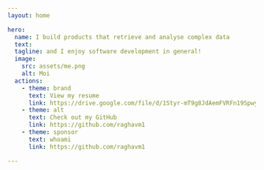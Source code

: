 ```yaml
---
layout: home

hero:
  name: I build products that retrieve and analyse complex data
  text: 
  tagline: and I enjoy software development in general!
  image:
    src: assets/me.png
    alt: Moi
  actions:
    - theme: brand
      text: View my resume
      link: https://drive.google.com/file/d/1Styr-mT9g8JdAemFVRFn19Spwy57WyAw/view?usp=sharing
    - theme: alt
      text: Check out my GitHub
      link: https://github.com/raghavm1
    - theme: sponsor
      text: whoami
      link: https://github.com/raghavm1

--- 
```


